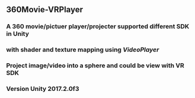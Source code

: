 ## 360Movie-VRPlayer  
### A 360 movie/pictuer player/projecter supported different SDK in Unity  

### with shader and texture mapping using *VideoPlayer*  
### Project image/video into a sphere and could be view with VR SDK  
### Version Unity 2017.2.0f3  
